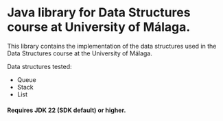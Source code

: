 # Java library for Data Structures course at University of Málaga. #

This library contains the implementation of the data structures used in the Data Structures course at the University of Málaga.

Data structures tested:

* Queue
* Stack
* List

#### Requires JDK 22 (SDK default) or higher. 

